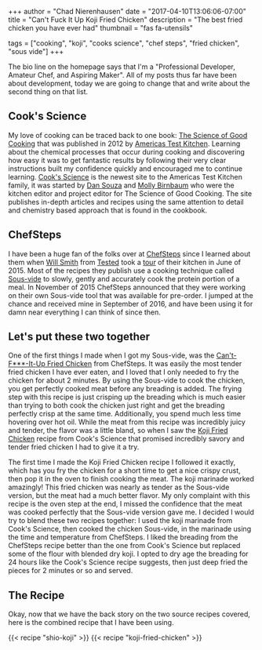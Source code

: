 +++
author = "Chad Nierenhausen"
date = "2017-04-10T13:06:06-07:00"
title = "Can't Fuck It Up Koji Fried Chicken"
description = "The best fried chicken you have ever had"
thumbnail = "fas fa-utensils"

tags = ["cooking", "koji", "cooks science", "chef steps", "fried chicken", "sous vide"]
+++

[ChefSteps]: https://www.chefsteps.com/activities/can-t-f-it-up-fried-chicken
[Will Smith]: http://www.twitter.com/willsmith
[Tested]: http://www.tested.com/
[tour]: https://www.youtube.com/watch?v=hc_SFK1eZh0
[Sous-vide]: https://en.wikipedia.org/wiki/Sous-vide

[Americas Test Kitchen]: https://www.americastestkitchen.com/
[Cook's Science]: https://www.americastestkitchen.com/recipes/9203-koji-fried-chicken
[The Science of Good Cooking]: https://www.amazon.com/Science-Good-Cooking-Illustrated-Cookbooks/dp/1933615982
[Dan Souza]: https://twitter.com/testcook
[Molly Birnbaum]: https://twitter.com/mollybirnbaum

[CS Fried Chicken]: https://www.chefsteps.com/activities/can-t-f-it-up-fried-chicken
[Koji Fried Chicken]: https://www.americastestkitchen.com/recipes/9203-koji-fried-chicken
[Shio Koji]: http://www.cooksscience.com/recipes/9200-shio-koji/
[Cold Mountain]: http://www.pacificeastwest.com/072546382100.html
[Oil Cleaning]: http://www.seriouseats.com/2016/06/clean-cooking-oil-with-gelatin-technique.html

The bio line on the homepage says that I'm a "Professional Developer, Amateur Chef, and Aspiring Maker". All of my posts thus far have been about development, today we are going to change that and write about the second thing on that list.

<!--more-->

## Cook's Science
My love of cooking can be traced back to one book: [The Science of Good Cooking] that was published in 2012 by [Americas Test Kitchen]. Learning about the chemical processes that occur during cooking and discovering how easy it was to get fantastic results by following their very clear instructions built my confidence quickly and encouraged me to continue learning. [Cook's Science] is the newest site to the Americas Test Kitchen family, it was started by [Dan Souza] and [Molly Birnbaum] who were the kitchen editor and project editor for The Science of Good Cooking. The site publishes in-depth articles and recipes using the same attention to detail and chemistry based approach that is found in the cookbook.

## ChefSteps
I have been a huge fan of the folks over at [ChefSteps] since I learned about them when [Will Smith] from [Tested] took a [tour] of their kitchen in June of 2015. Most of the recipes they publish use a cooking technique called [Sous-vide] to slowly, gently and accurately cook the protein portion of a meal. In November of 2015 ChefSteps announced that they were working on their own Sous-vide tool that was available for pre-order. I jumped at the chance and received mine in September of 2016, and have been using it for damn near everything I can think of since then.

## Let's put these two together
One of the first things I made when I got my Sous-vide, was the [Can't-F***-It-Up Fried Chicken][CS Fried Chicken] from ChefSteps. It was easily the most tender fried chicken I have ever eaten, and I loved that I only needed to fry the chicken for about 2 minutes. By using the Sous-vide to cook the chicken, you get perfectly cooked meat before any breading is added. The frying step with this recipe is just crisping up the breading which is much easier than trying to both cook the chicken just right and get the breading perfectly crisp at the same time. Additionally, you spend much less time hovering over hot oil. While the meat from this recipe was incredibly juicy and tender, the flavor was a little bland, so when I saw the [Koji Fried Chicken] recipe from Cook's Science that promised incredibly savory and tender fried chicken I had to give it a try.

The first time I made the Koji Fried Chicken recipe I followed it exactly, which has you fry the chicken for a short time to get a nice crispy crust, then pop it in the oven to finish cooking the meat. The koji marinade worked amazingly! This fried chicken was nearly as tender as the Sous-vide version, but the meat had a much better flavor. My only complaint with this recipe is the oven step at the end, I missed the confidence that the meat was cooked perfectly that the Sous-vide version gave me. I decided I would try to blend these two recipes together: I used the koji marinade from Cook's Science, then cooked the chicken Sous-vide, in the marinade using the time and temperature from ChefSteps. I liked the breading from the ChefSteps recipe better than the one from Cook's Science but replaced some of the flour with blended dry koji. I opted to dry age the breading for 24 hours like the Cook's Science recipe suggests, then just deep fried the pieces for 2 minutes or so and served.

## The Recipe
Okay, now that we have the back story on the two source recipes covered, here is the combined recipe that I have been using.

{{< recipe  "shio-koji" >}}
{{< recipe  "koji-fried-chicken" >}}
